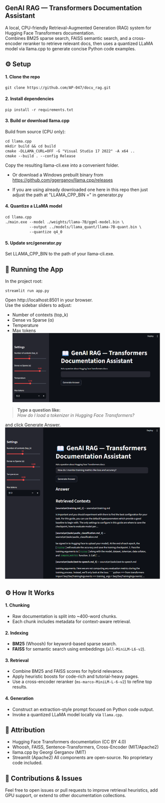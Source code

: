 ## GenAI RAG — Transformers Documentation Assistant
 
A local, CPU-friendly Retrieval-Augmented Generation (RAG) system for Hugging Face Transformers documentation.
<br> Combines BM25 sparse search, FAISS semantic search, and a cross-encoder reranker to retrieve relevant docs, then uses a quantized LLaMA model via llama.cpp to generate concise Python code examples.

## ⚙️ Setup

#### 1. Clone the repo
```
git clone https://github.com/AP-047/docu_rag.git
```

#### 2. Install dependencies
```
pip install -r requirements.txt
```

#### 3. Build or download llama.cpp
Build from source (CPU only):
```
cd llama.cpp
mkdir build && cd build
cmake -DLLAMA_CURL=OFF -G "Visual Studio 17 2022" -A x64 ..
cmake --build . --config Release
```
Copy the resulting llama-cli.exe into a convenient folder.

- Or download a Windows prebuilt binary from
https://github.com/ggerganov/llama.cpp/releases

- If you are using already downloaded one here in this repo then just adjust the path at "LLAMA_CPP_BIN =" in generator.py

#### 4. Quantize a LLaMA model
```
cd llama.cpp
./main.exe --model ./weights/llama-7B/ggml-model.bin \
           --output ../models/llama_quant/llama-7B-quant.bin \
           --quantize q4_0
```

#### 5. Update src/generator.py
Set LLAMA_CPP_BIN to the path of your llama-cli.exe.

## 🚀 Running the App

In the project root:
```
streamlit run app.py
```
Open http://localhost:8501 in your browser.
<br>
Use the sidebar sliders to adjust:
- Number of contexts (top_k)
- Dense vs Sparse (α)
- Temperature
- Max tokens
<br> <img src="data\cover_images\image_1.png" alt="Detective Profile" width="700" height="auto">


> **Type a question like:**  
> *How do I load a tokenizer in Hugging Face Transformers?*

and click Generate Answer.
<br> <img src="data\cover_images\image_2.png" alt="Detective Profile" width="700" height="auto">


## ⚙️ How It Works

#### 1. Chunking
- Raw documentation is split into ~400-word chunks.
- Each chunk includes metadata for context-aware retrieval.

#### 2. Indexing
- **BM25** (Whoosh) for keyword-based sparse search.
- **FAISS** for semantic search using embeddings (`all-MiniLM-L6-v2`).

#### 3. Retrieval
- Combine BM25 and FAISS scores for hybrid relevance.
- Apply heuristic boosts for code-rich and tutorial-heavy pages.
- Use a cross-encoder reranker (`ms-marco-MiniLM-L-6-v2`) to refine top results.

#### 4. Generation
- Construct an extraction-style prompt focused on Python code output.
- Invoke a quantized LLaMA model locally via `llama.cpp`.


## 📄 Attribution
- Hugging Face Transformers documentation (CC BY 4.0)
- Whoosh, FAISS, Sentence-Transformers, Cross-Encoder (MIT/Apache2)
- llama.cpp by Georgi Gerganov (MIT)
- Streamlit (Apache2)
All components are open-source. No proprietary code included.

## 🙏 Contributions & Issues
Feel free to open issues or pull requests to improve retrieval heuristics, add GPU support, or extend to other documentation collections.

